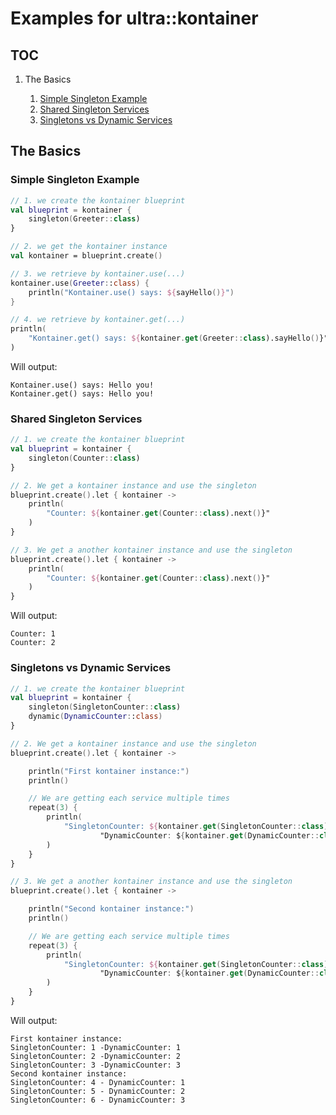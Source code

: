 # Examples for ultra::kontainer

## TOC
1. The Basics

    1. [Simple Singleton Example](#simple-singleton-example)
    2. [Shared Singleton Services](#shared-singleton-services)
    3. [Singletons vs Dynamic Services](#singletons-vs-dynamic-services)
## The Basics

### Simple Singleton Example
```kotlin
// 1. we create the kontainer blueprint
val blueprint = kontainer {
    singleton(Greeter::class)
}

// 2. we get the kontainer instance
val kontainer = blueprint.create()

// 3. we retrieve by kontainer.use(...)
kontainer.use(Greeter::class) {
    println("Kontainer.use() says: ${sayHello()}")
}

// 4. we retrieve by kontainer.get(...)
println(
    "Kontainer.get() says: ${kontainer.get(Greeter::class).sayHello()}"
)
```
Will output:
```
Kontainer.use() says: Hello you!
Kontainer.get() says: Hello you!
```

### Shared Singleton Services
```kotlin
// 1. we create the kontainer blueprint
val blueprint = kontainer {
    singleton(Counter::class)
}

// 2. We get a kontainer instance and use the singleton
blueprint.create().let { kontainer ->
    println(
        "Counter: ${kontainer.get(Counter::class).next()}"
    )
}

// 3. We get a another kontainer instance and use the singleton
blueprint.create().let { kontainer ->
    println(
        "Counter: ${kontainer.get(Counter::class).next()}"
    )
}
```
Will output:
```
Counter: 1
Counter: 2
```

### Singletons vs Dynamic Services
```kotlin
// 1. we create the kontainer blueprint
val blueprint = kontainer {
    singleton(SingletonCounter::class)
    dynamic(DynamicCounter::class)
}

// 2. We get a kontainer instance and use the singleton
blueprint.create().let { kontainer ->

    println("First kontainer instance:")
    println()

    // We are getting each service multiple times
    repeat(3) {
        println(
            "SingletonCounter: ${kontainer.get(SingletonCounter::class).next()} -" +
                    "DynamicCounter: ${kontainer.get(DynamicCounter::class).next()}"
        )
    }
}

// 3. We get a another kontainer instance and use the singleton
blueprint.create().let { kontainer ->

    println("Second kontainer instance:")
    println()

    // We are getting each service multiple times
    repeat(3) {
        println(
            "SingletonCounter: ${kontainer.get(SingletonCounter::class).next()} - " +
                    "DynamicCounter: ${kontainer.get(DynamicCounter::class).next()}"
        )
    }
}
```
Will output:
```
First kontainer instance:
SingletonCounter: 1 -DynamicCounter: 1
SingletonCounter: 2 -DynamicCounter: 2
SingletonCounter: 3 -DynamicCounter: 3
Second kontainer instance:
SingletonCounter: 4 - DynamicCounter: 1
SingletonCounter: 5 - DynamicCounter: 2
SingletonCounter: 6 - DynamicCounter: 3
```

